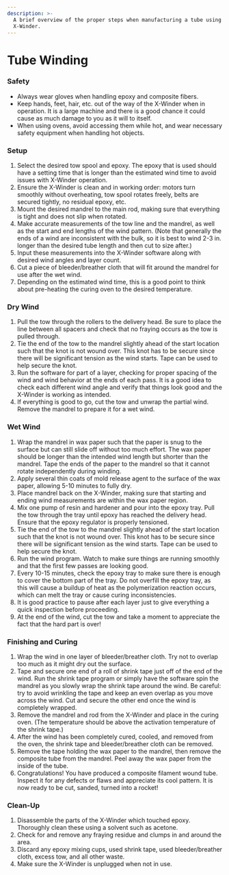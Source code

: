 ```yaml
---
description: >-
  A brief overview of the proper steps when manufacturing a tube using the
  X-Winder.
---
```


# Tube Winding

### Safety

* Always wear gloves when handling epoxy and composite fibers. 
* Keep hands, feet, hair, etc. out of the way of the X-Winder when in operation. It is a large machine and there is a good chance it could cause as much damage to you as it will to itself.
* When using ovens, avoid accessing them while hot, and wear necessary safety equipment when handling hot objects.

### Setup

1. Select the desired tow spool and epoxy. The epoxy that is used should have a setting time that is longer than the estimated wind time to avoid issues with X-Winder operation. 
2. Ensure the X-Winder is clean and in working order: motors turn smoothly without overheating, tow spool rotates freely, belts are secured tightly, no residual epoxy, etc.
3. Mount the desired mandrel to the main rod, making sure that everything is tight and does not slip when rotated.
4. Make accurate measurements of the tow line and the mandrel, as well as the start and end lengths of the wind pattern. \(Note that generally the ends of a wind are inconsistent with the bulk, so it is best to wind 2-3 in. longer than the desired tube length and then cut to size after.\)
5. Input these measurements into the X-Winder software along with desired wind angles and layer count.
6. Cut a piece of bleeder/breather cloth that will fit around the mandrel for use after the wet wind.
7. Depending on the estimated wind time, this is a good point to think about pre-heating the curing oven to the desired temperature.

### Dry Wind

1. Pull the tow through the rollers to the delivery head. Be sure to place the line between all spacers and check that no fraying occurs as the tow is pulled through.
2. Tie the end of the tow to the mandrel slightly ahead of the start location such that the knot is not wound over. This knot has to be secure since there will be significant tension as the wind starts. Tape can be used to help secure the knot.
3. Run the software for part of a layer, checking for proper spacing of the wind and wind behavior at the ends of each pass. It is a good idea to check each different wind angle and verify that things look good and the X-Winder is working as intended.
4. If everything is good to go, cut the tow and unwrap the partial wind. Remove the mandrel to prepare it for a wet wind.

### Wet Wind

1. Wrap the mandrel in wax paper such that the paper is snug to the surface but can still slide off without too much effort. The wax paper should be longer than the intended wind length but shorter than the mandrel. Tape the ends of the paper to the mandrel so that it cannot rotate independently during winding.
2. Apply several thin coats of mold release agent to the surface of the wax paper, allowing 5-10 minutes to fully dry.
3. Place mandrel back on the X-Winder, making sure that starting and ending wind measurements are within the wax paper region.
4. Mix one pump of resin and hardener and pour into the epoxy tray. Pull the tow through the tray until epoxy has reached the delivery head. Ensure that the epoxy regulator is properly tensioned.
5. Tie the end of the tow to the mandrel slightly ahead of the start location such that the knot is not wound over. This knot has to be secure since there will be significant tension as the wind starts. Tape can be used to help secure the knot.
6. Run the wind program. Watch to make sure things are running smoothly and that the first few passes are looking good. 
7. Every 10-15 minutes, check the epoxy tray to make sure there is enough to cover the bottom part of the tray. Do not overfill the epoxy tray, as this will cause a buildup of heat as the polymerization reaction occurs, which can melt the tray or cause curing inconsistencies.
8. It is good practice to pause after each layer just to give everything a quick inspection before proceeding.
9. At the end of the wind, cut the tow and take a moment to appreciate the fact that the hard part is over!

### Finishing and Curing

1. Wrap the wind in one layer of bleeder/breather cloth. Try not to overlap too much as it might dry out the surface.
2. Tape and secure one end of a roll of shrink tape just off of the end of the wind. Run the shrink tape program or simply have the software spin the mandrel as you slowly wrap the shrink tape around the wind. Be careful: try to avoid wrinkling the tape and keep an even overlap as you move across the wind. Cut and secure the other end once the wind is completely wrapped.
3. Remove the mandrel and rod from the X-Winder and place in the curing oven. \(The temperature should be above the activation temperature of the shrink tape.\)
4. After the wind has been completely cured, cooled, and removed from the oven, the shrink tape and bleeder/breather cloth can be removed.
5. Remove the tape holding the wax paper to the mandrel, then remove the composite tube from the mandrel. Peel away the wax paper from the inside of the tube.
6. Congratulations! You have produced a composite filament wound tube. Inspect it  for any defects or flaws and appreciate its cool pattern. It is now ready to be cut, sanded, turned into a rocket!

### Clean-Up

1. Disassemble the parts of the X-Winder which touched epoxy. Thoroughly clean these using a solvent such as acetone. 
2. Check for and remove any fraying residue and clumps in and around the area. 
3. Discard any epoxy mixing cups, used shrink tape, used bleeder/breather cloth, excess tow, and all other waste.
4. Make sure the X-Winder is unplugged when not in use.

